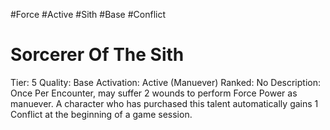 #Force
#Active
#Sith
#Base
#Conflict

# Sorcerer Of The Sith
Tier: 5
Quality: Base
Activation: Active (Manuever)
Ranked: No
Description: Once Per Encounter, may suffer 2 wounds to perform Force Power as manuever. A character who has purchased this talent automatically gains 1 Conflict at the beginning of a game session.